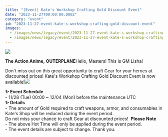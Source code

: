 ```yaml
---
title: "[Event] Kate's Workshop Crafting Gold Discount Event"
date: "2023-11-27T00:00:00.000Z"
category: "event"
id: "2023-11-27-event-kate-s-workshop-crafting-gold-discount-event"
images:
  - /images/news/legacy/event/2023-11-27-event-kate-s-workshop-crafting-gold-discount-event/c7dca480cb3e465d803a55e82d59ebee.webp
  - /images/news/legacy/event/2023-11-27-event-kate-s-workshop-crafting-gold-discount-event/97e41227c13c4ee88750dd65cf890d1e_002.webp
---
```


![](/images/news/legacy/event/2023-11-27-event-kate-s-workshop-crafting-gold-discount-event/c7dca480cb3e465d803a55e82d59ebee.webp)  
  
**The Action Anime,** **OUTERPLANE**Hello, Masters! This is GM Lisha!  
  
Don't miss out on this great opportunity to craft Gear for your heroes at discounted prices! Kate's Workshop Crafting Gold Discount Event is now available!![](/images/news/legacy/event/2023-11-27-event-kate-s-workshop-crafting-gold-discount-event/97e41227c13c4ee88750dd65cf890d1e_002.webp)  
  
**✨** **Event Schedule**  
\- 11/28 (Tue) 00:00 ~ 12/04 (Mon) before the maintenance UTC  
**✨** **Details**  
\- The amount of Gold required to craft weapons, armor, and consumables in Kate's Shop will be reduced during the event period.  
Do not miss your chance to craft Gear at discounted prices!  **Please Note**  
\- The above Hot Time will only be applied during the event period.  
\- The event details are subject to change. Thank you.
